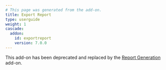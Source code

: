 ```yaml
---
# This page was generated from the add-on.
title: Export Report
type: userguide
weight: 1
cascade:
  addon:
    id: exportreport
    version: 7.0.0
---
```


This add-on has been deprecated and replaced by the [Report Generation](../report-generation/) add-on.
